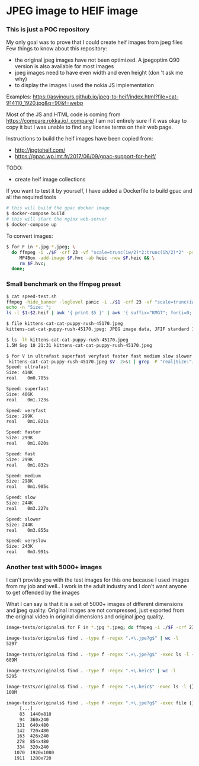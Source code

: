 # JPEG image to HEIF image

### This is just a POC repository

My only goal was to prove that I could create heif images from jpeg files
Few things to know about this repository:
 - the original jpeg images have not been optimized. A jpegoptim Q90 version is also available for most images
 - jpeg images need to have even width and even height (don 't ask me why)
 - to display the images I used the nokia JS implementation

Examples: https://asvinours.github.io/jpeg-to-heif/index.html?file=cat-914110_1920.jpg&q=90&f=webp

Most of the JS and HTML code is coming from https://compare.rokka.io/_compare/
I am not entirely sure if it was okay to copy it but I was unable to find any license terms on their web page.

Instructions to build the heif images have been copied from:
 - http://jpgtoheif.com/
 - https://gpac.wp.imt.fr/2017/06/09/gpac-support-for-heif/

TODO:
 - create heif image collections

If you want to test it by yourself, I have added a Dockerfile to build gpac and all the required tools
```bash
# this will build the gpac docker image
$ docker-compose build
# this will start the nginx web-server
$ docker-compose up
```

To convert images:
```bash
$ for F in *.jpg *.jpeg; \
  do ffmpeg -i ./$F -crf 23 -vf "scale=trunc(iw/2)*2:trunc(ih/2)*2" -preset slower -pix_fmt yuv420p -f hevc $F.hvc && \
     MP4Box -add-image $F.hvc -ab heic -new $F.heic && \
     rm $F.hvc;
  done;
```

### Small benchmark on the ffmpeg preset

```bash
$ cat speed-test.sh
ffmpeg -hide_banner -loglevel panic -i ./$1 -crf 23 -vf "scale=trunc(iw/2)*2:trunc(ih/2)*2" -preset $2 -pix_fmt yuv420p -f hevc $1.hvc && MP4Box -add-image $1.hvc -ab heic -new $1-$2.heif && rm $1.hvc;
echo -n "Size: ";
ls -l $1-$2.heif | awk '{ print $5 }' | awk '{ suffix="KMGT"; for(i=0; $1>1024 && i < length(suffix); i++) $1/=1024; print int($1) substr(suffix, i, 1), $3; }'

$ file kittens-cat-cat-puppy-rush-45170.jpeg
kittens-cat-cat-puppy-rush-45170.jpeg: JPEG image data, JFIF standard 1.01, aspect ratio, density 1x1, segment length 16, Exif Standard: [TIFF image data, little-endian, direntries=3, manufacturer=SONY, model=DSC-H2], baseline, precision 8, 2400x1334, frames 3

$ ls -lh kittens-cat-cat-puppy-rush-45170.jpeg
1.5M Sep 10 21:31 kittens-cat-cat-puppy-rush-45170.jpeg

$ for V in ultrafast superfast veryfast faster fast medium slow slower veryslow; do echo "Speed: $V"; time bash speed-test.sh
 kittens-cat-cat-puppy-rush-45170.jpeg $V  2>&1 | grep -P "real|Size:"; done
Speed: ultrafast
Size: 414K
real    0m0.785s

Speed: superfast
Size: 406K
real    0m1.723s

Speed: veryfast
Size: 299K
real    0m1.821s

Speed: faster
Size: 299K
real    0m1.820s

Speed: fast
Size: 299K
real    0m1.832s

Speed: medium
Size: 298K
real    0m1.905s

Speed: slow
Size: 244K
real    0m3.227s

Speed: slower
Size: 244K
real    0m3.855s

Speed: veryslow
Size: 243K
real    0m3.991s
```

### Another test with 5000+ images
I can't provide you with the test images for this one because I used images from my job and well.. I work in the adult industry and I don't want anyone to get offended by the images

What I can say is that it is a set of 5000+ images of different dimensions and jpeg quality. Original images are not compressed, just exported from the original video in original dimensions and original jpeg quality.

```bash
image-tests/originals$ for F in *.jpg *.jpeg; do ffmpeg -i ./$F -crf 23 -vf "scale=trunc(iw/2)*2:trunc(ih/2)*2" -preset medium -pix_fmt yuv420p -f hevc $F.hvc && MP4Box -add-image $F.hvc -ab heic -new $F.heic && rm $F.hvc; done

image-tests/originals$ find . -type f -regex ".+\.jpe?g$" | wc -l
5297

image-tests/originals$ find . -type f -regex ".+\.jpe?g$" -exec ls -l {} \; | awk '{ s+=$5 } END { print s }' | awk '{ suffix="KMGT"; for(i=0; $1>1024 && i < length(suffix); i++) $1/=1024; print int($1) substr(suffix, i, 1), $3; }'
689M

image-tests/originals$ find . -type f -regex ".+\.heic$" | wc -l
5295

image-tests/originals$ find . -type f -regex ".+\.heic$" -exec ls -l {} \; | awk '{ s+=$5 } END { print s }' | awk '{ suffix="KMGT"; for(i=0; $1>1024 && i < length(suffix); i++) $1/=1024; print int($1) substr(suffix, i, 1), $3; }'
100M

image-tests/originals$ find . -type f -regex ".+\.jpe?g$" -exec file {} \; | awk -F, '{for(i=1;i<=NF;i++){if($i~/x/){print $i}}}' | grep -v density | grep -P "\d{3,}x\d{2,}" | sort | uniq -c | sort -n
     [...]
     83  1440x810
     94  360x240
    131  640x480
    142  720x480
    163  426x240
    278  854x480
    334  320x240
   1070  1920x1080
   1911  1280x720
```
